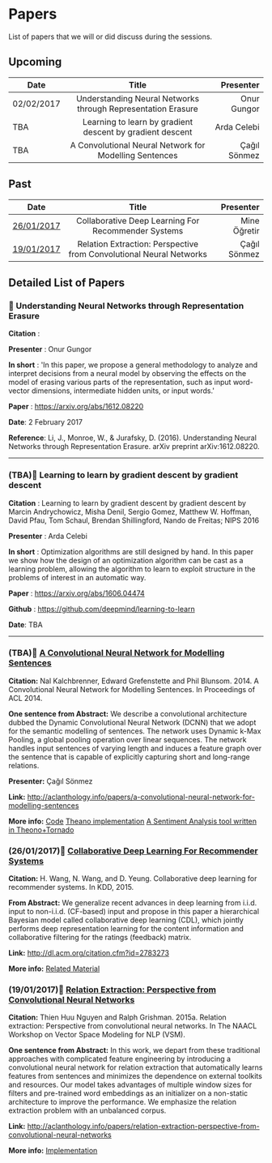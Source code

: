 # Papers 
List of papers that we will or did discuss during the sessions.

## Upcoming

| Date        | Title           | Presenter  |
| ------------- |:-------------:| -----:|
| 02/02/2017      | Understanding Neural Networks through Representation Erasure | Onur Gungor |
| TBA | Learning to learn by gradient descent by gradient descent | Arda Celebi |
| TBA | A Convolutional Neural Network for Modelling Sentences | Çağıl Sönmez |

## Past

| Date        | Title           | Presenter  |
| ------------- |:-------------:| -----:|
| [26/01/2017](README.md#26012017scroll-collaborative-deep-learning-for-recommender-systems)      | Collaborative Deep Learning For Recommender Systems | Mine Öğretir |
| [19/01/2017](README.md#19012017scroll-relation-extraction-perspective-from-convolutional-neural-networks) | Relation Extraction: Perspective from Convolutional Neural Networks | Çağıl Sönmez |



## Detailed List of Papers

### :scroll: Understanding Neural Networks through Representation Erasure

  **Citation** :
  
  **Presenter** : Onur Gungor

  **In short** : 'In this paper, we propose a general methodology to analyze and interpret decisions from a neural model by observing the effects on the model of erasing various parts of the representation, such as input word-vector dimensions, intermediate hidden units, or input words.'

  **Paper** : https://arxiv.org/abs/1612.08220
  
  **Date**: 2 February 2017
  
  **Reference**: Li, J., Monroe, W., & Jurafsky, D. (2016). Understanding Neural Networks through Representation Erasure. arXiv preprint arXiv:1612.08220.
  
  ---------------


### (TBA):scroll: Learning to learn by gradient descent by gradient descent 

  **Citation** : Learning to learn by gradient descent by gradient descent by Marcin Andrychowicz, Misha Denil, Sergio Gomez, Matthew W. Hoffman, David Pfau, Tom Schaul, Brendan Shillingford, Nando de Freitas; NIPS 2016

  **Presenter** : Arda Celebi

  **In short** : Optimization algorithms are still designed by hand. In this paper we show how the design of an optimization algorithm can be cast as a learning problem, allowing the algorithm to learn to exploit structure in the problems of interest in an automatic way.

  **Paper** : https://arxiv.org/abs/1606.04474
  
  **Github** : https://github.com/deepmind/learning-to-learn
  
  **Date**: TBA
  
  ---------------
  
  
  ### (TBA):scroll: **[A Convolutional Neural Network for Modelling Sentences](http://aclanthology.info/papers/a-convolutional-neural-network-for-modelling-sentences)**

  **Citation:** Nal Kalchbrenner, Edward Grefenstette and Phil Blunsom. 2014. A Convolutional Neural Network for Modelling Sentences. In Proceedings of ACL 2014.

  **One sentence from Abstract:** We describe a convolutional architecture dubbed the Dynamic Convolutional Neural Network (DCNN) that we adopt for the semantic modelling of sentences. The network uses Dynamic k-Max Pooling, a global pooling operation over linear sequences. The network handles input sentences of varying length and induces a feature graph over the sentence that is capable of explicitly capturing short and long-range relations. 

  **Presenter:** Çağıl Sönmez

  **Link:** http://aclanthology.info/papers/a-convolutional-neural-network-for-modelling-sentences
  
  **More info:** [Code](http://phd.nal.co/DCNN) [Theano implementation](https://github.com/FredericGodin/DynamicCNN) [A Sentiment Analysis tool written in Theono+Tornado](https://github.com/xiaohan2012/twitter-sent-dnn)


### (26/01/2017):scroll: **[Collaborative Deep Learning For Recommender Systems](http://dl.acm.org/citation.cfm?id=2783273)**

  **Citation:** H. Wang, N. Wang, and D. Yeung. Collaborative deep learning for recommender systems. In KDD, 2015.

  **From Abstract:** We generalize recent advances in deep learning from i.i.d. input to non-i.i.d. (CF-based) input and propose in this paper a hierarchical Bayesian model called collaborative deep learning (CDL), which jointly performs deep representation learning for the content information and collaborative filtering for the ratings (feedback) matrix.

  **Link:** http://dl.acm.org/citation.cfm?id=2783273
  
  **More info:** [Related Material](http://www.wanghao.in/publication.html) 



### (19/01/2017):scroll: **[Relation Extraction: Perspective from Convolutional Neural Networks](http://aclanthology.info/papers/relation-extraction-perspective-from-convolutional-neural-networks)**

  **Citation:** Thien Huu Nguyen and Ralph Grishman. 2015a. Relation extraction: Perspective from convolutional neural networks. In The NAACL Workshop on Vector Space Modeling for NLP (VSM).

  **One sentence from Abstract:** In this work, we depart from these traditional approaches with complicated feature engineering by introducing a convolutional neural network for relation extraction that automatically learns features from sentences and minimizes the dependence on external toolkits and resources. Our model takes advantages of multiple window sizes for filters and pre-trained word embeddings as an initializer on a non-static architecture to improve the performance. We emphasize the relation extraction problem with an unbalanced corpus.

  **Link:** http://aclanthology.info/papers/relation-extraction-perspective-from-convolutional-neural-networks
  
  **More info:** [Implementation](https://github.com/hadyelsahar/CNN-RelationExtraction) 
